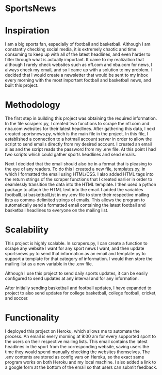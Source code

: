 # SportsNews

# Inspiration

I am a big sports fan, especially of football and basketball. Although I am constantly checking social media, it is extremely chaotic and time consuming to keep up with all of the latest headlines, and even harder to filter through what is actually important. It came to my realization that although I rarely check websites such as nfl.com and nba.com for news, I always check my email, and so I came up with a solution to my problem. I decided that I would create a newsletter that would be sent to my inbox every morning with the most important football and basketball news, and built this project.

# Methodology

The first step in building this project was obtaining the required information. In the file scrapers.py, I created two functions to scrape the nfl.com and nba.com websites for their latest headlines. After gathering this data, I next created sportsnews.py, which is the main file in the project. In this file, I established a connection to a hotmail account server in order to allow the script to send emails directly from my desired account. I created an email alias and the script reads the password from my .env file. At this point I had two scripts which could gather sports headlines and send emails.

Next I decided that the email should also be in a format that is pleasing to the eye of any readers. To do this I created a new file, templates.py, in which I formatted the email using HTML/CSS. I also added HTML tags into the return strings of the scraper functions that I created earlier in order to seamlessly transition the data into the HTML template. I then used a python package to attach the HTML text into the email. I added the variables footballList basketballList in my .env file to store their respective mailing lists as comma-delimited strings of emails. This allows the program to automatically send a formatted email containing the latest football and basketball headlines to everyone on the mailing list.

# Scalability

This project is highly scalable. In scrapers.py, I can create a function to scrape any website I want for any sport news I want, and then update sportsnews.py to send that information as an email and template.py to support a template for that category of information. I would then store the mailing list as a new variable in the .env file.

Although I use this project to send daily sports updates, it can be easily configured to send updates at any interval and for any information. 

After initially sending basketball and football updates, I have expanded to project to also send updates for college basketball, college football, cricket, and soccer.

# Functionality

I deployed this project on Heroku, which allows me to automate the process. An email is every morning at 9:00 am for every supported sport to the users on their respective mailing lists. This email contains the latest headlines in the sport from the corresponding website, saving users the time they would spend manually checking the websites themselves. The .env contents are stored as config vars on Heroku, so the exact same program works on both Heroku and my local machine. I also added a link to a google form at the bottom of the email so that users can submit feedback.
